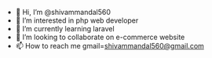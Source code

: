 - 👋 Hi, I’m @shivammandal560
- 👀 I’m interested in php web developer
- 🌱 I’m currently learning laravel
- 💞️ I’m looking to collaborate on e-commerce website
- 📫 How to reach me gmail=shivammandal560@gmail.com

<!---
shivammandal560/shivammandal560 is a ✨ special ✨ repository because its `README.md` (this file) appears on your GitHub profile.
You can click the Preview link to take a look at your changes.
--->
